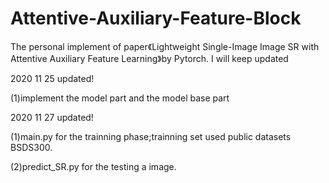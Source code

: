 # Attentive-Auxiliary-Feature-Block
The personal implement of paper《Lightweight Single-Image Image SR with Attentive Auxiliary Feature Learning》by Pytorch.
I will keep updated

2020 11 25 updated!

(1)implement the model part and the model base part

2020 11 27 updated!

(1)main.py for the trainning phase;trainning set used public datasets BSDS300.

(2)predict_SR.py for the testing a image.



